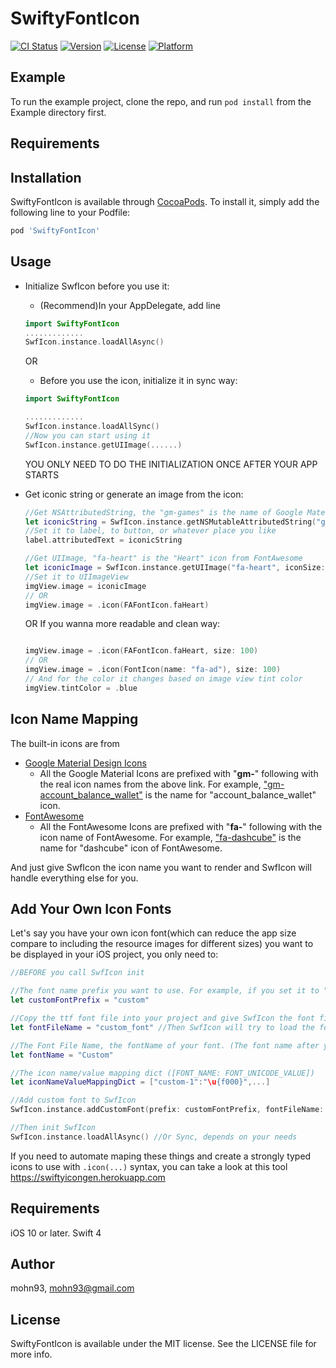 # SwiftyFontIcon

[![CI Status](https://img.shields.io/travis/mohn93/SwiftyFontIcon.svg?style=flat)](https://travis-ci.org/mohn93/SwiftyFontIcon)
[![Version](https://img.shields.io/cocoapods/v/SwiftyFontIcon.svg?style=flat)](https://cocoapods.org/pods/SwiftyFontIcon)
[![License](https://img.shields.io/cocoapods/l/SwiftyFontIcon.svg?style=flat)](https://cocoapods.org/pods/SwiftyFontIcon)
[![Platform](https://img.shields.io/cocoapods/p/SwiftyFontIcon.svg?style=flat)](https://cocoapods.org/pods/SwiftyFontIcon)

## Example

To run the example project, clone the repo, and run `pod install` from the Example directory first.

## Requirements

## Installation

SwiftyFontIcon is available through [CocoaPods](https://cocoapods.org). To install
it, simply add the following line to your Podfile:

```ruby
pod 'SwiftyFontIcon'
```

## Usage

+ Initialize SwfIcon before you use it:

  - (Recommend)In your AppDelegate, add line
  ```swift
  import SwiftyFontIcon
  .............
  SwfIcon.instance.loadAllAsync()
  ```
  OR
  - Before you use the icon, initialize it in sync way:
  ```swift
  import SwiftyFontIcon

  .............
  SwfIcon.instance.loadAllSync()
  //Now you can start using it
  SwfIcon.instance.getUIImage(......)
  ```
  YOU ONLY NEED TO DO THE INITIALIZATION ONCE AFTER YOUR APP STARTS
  
+ Get iconic string or generate an image from the icon:

  ```swift
  //Get NSAttributedString, the "gm-games" is the name of Google Material Design's "games" icon
  let iconicString = SwfIcon.instance.getNSMutableAttributedString("gm-games", fontSize: 10)
  //Set it to label, to button, or whatever place you like
  label.attributedText = iconicString
  
  //Get UIImage, "fa-heart" is the "Heart" icon from FontAwesome
  let iconicImage = SwfIcon.instance.getUIImage("fa-heart", iconSize: 100, iconColour: UIColor.blueColor(), imageSize:   CGSizeMake(200, 200))
  //Set it to UIImageView
  imgView.image = iconicImage
  // OR
  imgView.image = .icon(FAFontIcon.faHeart)

  ```

    OR If you wanna more readable and clean way:

  ```swift

  imgView.image = .icon(FAFontIcon.faHeart, size: 100)
  // OR
  imgView.image = .icon(FontIcon(name: "fa-ad"), size: 100)
  // And for the color it changes based on image view tint color
  imgView.tintColor = .blue

  ```

## Icon Name Mapping

The built-in icons are from 
+ [Google Material Design Icons](https://www.google.com/design/icons/)
  - All the Google Material Icons are prefixed with "**gm-**" following with the real icon names from the above link. For example, ["gm-account_balance_wallet"](https://www.google.com/design/icons/#ic_account_balance_wallet) is the name for "account_balance_wallet" icon.
+ [FontAwesome](http://fortawesome.github.io/Font-Awesome/icons/)
  - All the FontAwesome Icons are prefixed with "**fa-**" following with the icon name of FontAwesome. For example, ["fa-dashcube"](http://fortawesome.github.io/Font-Awesome/icon/dashcube/) is the name for "dashcube" icon of FontAwesome.

And just give SwfIcon the icon name you want to render and SwfIcon will handle everything else for you.

## Add Your Own Icon Fonts
Let's say you have your own icon font(which can reduce the app size compare to including the resource images for different sizes) you want to be displayed in your iOS project, you only need to:
```swift
//BEFORE you call SwfIcon init

//The font name prefix you want to use. For example, if you set it to "custom" and SwfIcon see an icon name start with "custom-", then it will know it's a custom font.
let customFontPrefix = "custom"

//Copy the ttf font file into your project and give SwfIcon the font file name (WITHOUT the ".ttf" extension)
let fontFileName = "custom_font" //Then SwfIcon will try to load the font from "custom_font.ttf" file

//The Font File Name, the fontName of your font. (The font name after you install the ttf into your system)
let fontName = "Custom"

//The icon name/value mapping dict ([FONT_NAME: FONT_UNICODE_VALUE])
let iconNameValueMappingDict = ["custom-1":"\u{f000}",...]

//Add custom font to SwfIcon
SwfIcon.instance.addCustomFont(prefix: customFontPrefix, fontFileName: fontFileName, fontName: fontName, fontIconMap: iconNameValueMappingDict)

//Then init SwfIcon
SwfIcon.instance.loadAllAsync() //Or Sync, depends on your needs
```

If you need to automate maping these things and create a strongly typed icons to use with `.icon(...)` syntax, you can take a look at this tool https://swiftyicongen.herokuapp.com

## Requirements
iOS 10 or later.
Swift 4 

## Author

mohn93, mohn93@gmail.com

## License

SwiftyFontIcon is available under the MIT license. See the LICENSE file for more info.
